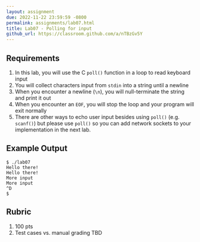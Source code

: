 ```yaml
---
layout: assignment
due: 2022-11-22 23:59:59 -0800
permalink: assignments/lab07.html
title: Lab07 - Polling for input
github_url: https://classroom.github.com/a/nTBzGv5Y
---
```


## Requirements

1. In this lab, you will use the C `poll()` function in a loop to read keyboard input 
1. You will collect characters input from `stdin` into a string until a newline
1. When you encounter a newline (`\n`), you will null-terminate the string and print it out
1. When you encounter an `EOF`, you will stop the loop and your program will exit normally
1. There are other ways to echo user input besides using `poll()` (e.g. `scanf()`) but please use `poll()` so you can add network sockets to your implementation in the next lab.

## Example Output
```
$ ./lab07
Hello there!
Hello there!
More input
More input
^D
$
```

## Rubric
1. 100 pts
1. Test cases vs. manual grading TBD
